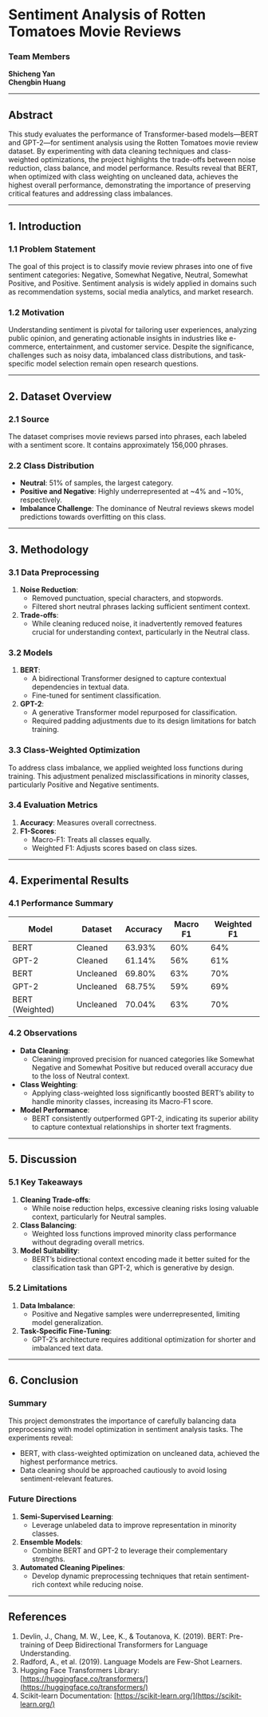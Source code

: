 
# **Sentiment Analysis of Rotten Tomatoes Movie Reviews**

### **Team Members**  
**Shicheng Yan**  
**Chengbin Huang**

---

## **Abstract**

This study evaluates the performance of Transformer-based models—BERT and GPT-2—for sentiment analysis using the Rotten Tomatoes movie review dataset. By experimenting with data cleaning techniques and class-weighted optimizations, the project highlights the trade-offs between noise reduction, class balance, and model performance. Results reveal that BERT, when optimized with class weighting on uncleaned data, achieves the highest overall performance, demonstrating the importance of preserving critical features and addressing class imbalances.

---

## **1. Introduction**

### **1.1 Problem Statement**
The goal of this project is to classify movie review phrases into one of five sentiment categories: Negative, Somewhat Negative, Neutral, Somewhat Positive, and Positive. Sentiment analysis is widely applied in domains such as recommendation systems, social media analytics, and market research.

### **1.2 Motivation**
Understanding sentiment is pivotal for tailoring user experiences, analyzing public opinion, and generating actionable insights in industries like e-commerce, entertainment, and customer service. Despite the significance, challenges such as noisy data, imbalanced class distributions, and task-specific model selection remain open research questions.

---

## **2. Dataset Overview**

### **2.1 Source**
The dataset comprises movie reviews parsed into phrases, each labeled with a sentiment score. It contains approximately 156,000 phrases.

### **2.2 Class Distribution**
- **Neutral**: 51% of samples, the largest category.
- **Positive and Negative**: Highly underrepresented at ~4% and ~10%, respectively.
- **Imbalance Challenge**: The dominance of Neutral reviews skews model predictions towards overfitting on this class.

---

## **3. Methodology**

### **3.1 Data Preprocessing**
1. **Noise Reduction**:
   - Removed punctuation, special characters, and stopwords.
   - Filtered short neutral phrases lacking sufficient sentiment context.
2. **Trade-offs**:
   - While cleaning reduced noise, it inadvertently removed features crucial for understanding context, particularly in the Neutral class.

### **3.2 Models**
1. **BERT**:
   - A bidirectional Transformer designed to capture contextual dependencies in textual data.
   - Fine-tuned for sentiment classification.
2. **GPT-2**:
   - A generative Transformer model repurposed for classification.
   - Required padding adjustments due to its design limitations for batch training.

### **3.3 Class-Weighted Optimization**
To address class imbalance, we applied weighted loss functions during training. This adjustment penalized misclassifications in minority classes, particularly Positive and Negative sentiments.

### **3.4 Evaluation Metrics**
1. **Accuracy**: Measures overall correctness.
2. **F1-Scores**:
   - Macro-F1: Treats all classes equally.
   - Weighted F1: Adjusts scores based on class sizes.

---

## **4. Experimental Results**

### **4.1 Performance Summary**

| Model              | Dataset    | Accuracy | Macro F1 | Weighted F1 |
|--------------------|------------|----------|----------|-------------|
| BERT               | Cleaned    | 63.93%   | 60%      | 64%         |
| GPT-2              | Cleaned    | 61.14%   | 56%      | 61%         |
| BERT               | Uncleaned  | 69.80%   | 63%      | 70%         |
| GPT-2              | Uncleaned  | 68.75%   | 59%      | 69%         |
| BERT (Weighted)    | Uncleaned  | 70.04%   | 63%      | 70%         |

### **4.2 Observations**
- **Data Cleaning**:
  - Cleaning improved precision for nuanced categories like Somewhat Negative and Somewhat Positive but reduced overall accuracy due to the loss of Neutral context.
- **Class Weighting**:
  - Applying class-weighted loss significantly boosted BERT’s ability to handle minority classes, increasing its Macro-F1 score.
- **Model Performance**:
  - BERT consistently outperformed GPT-2, indicating its superior ability to capture contextual relationships in shorter text fragments.

---

## **5. Discussion**

### **5.1 Key Takeaways**
1. **Cleaning Trade-offs**:
   - While noise reduction helps, excessive cleaning risks losing valuable context, particularly for Neutral samples.
2. **Class Balancing**:
   - Weighted loss functions improved minority class performance without degrading overall metrics.
3. **Model Suitability**:
   - BERT’s bidirectional context encoding made it better suited for the classification task than GPT-2, which is generative by design.

### **5.2 Limitations**
1. **Data Imbalance**:
   - Positive and Negative samples were underrepresented, limiting model generalization.
2. **Task-Specific Fine-Tuning**:
   - GPT-2’s architecture requires additional optimization for shorter and imbalanced text data.

---

## **6. Conclusion**

### **Summary**
This project demonstrates the importance of carefully balancing data preprocessing with model optimization in sentiment analysis tasks. The experiments reveal:
- BERT, with class-weighted optimization on uncleaned data, achieved the highest performance metrics.
- Data cleaning should be approached cautiously to avoid losing sentiment-relevant features.

### **Future Directions**
1. **Semi-Supervised Learning**:
   - Leverage unlabeled data to improve representation in minority classes.
2. **Ensemble Models**:
   - Combine BERT and GPT-2 to leverage their complementary strengths.
3. **Automated Cleaning Pipelines**:
   - Develop dynamic preprocessing techniques that retain sentiment-rich context while reducing noise.

---

## **References**

1. Devlin, J., Chang, M. W., Lee, K., & Toutanova, K. (2019). BERT: Pre-training of Deep Bidirectional Transformers for Language Understanding.
2. Radford, A., et al. (2019). Language Models are Few-Shot Learners.
3. Hugging Face Transformers Library: [https://huggingface.co/transformers/](https://huggingface.co/transformers/)
4. Scikit-learn Documentation: [https://scikit-learn.org/](https://scikit-learn.org/)
